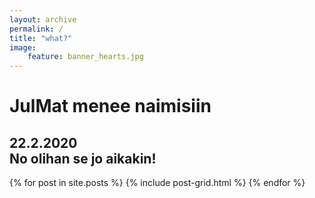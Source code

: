 ```yaml
---
layout: archive
permalink: /
title: "what?"
image:
	feature: banner_hearts.jpg
---
```


<div class="wrap page-lead-content">
	<h1>JulMat menee naimisiin</h1>
	<h2>22.2.2020 <br>
	No olihan se jo aikakin!</h2>
</div>

<!-- Matti Ojala ja Julia Gustafsson ovat aloittaneet häävalmistelunsa. Tervetuloa seuraamaan matkaamme alttarille! -->

<div class="tiles">
{% for post in site.posts %}
	{% include post-grid.html %}
{% endfor %}
</div><!-- /.tiles -->


<!-- https://mmistakes.github.io/skinny-bones-jekyll/ -->
